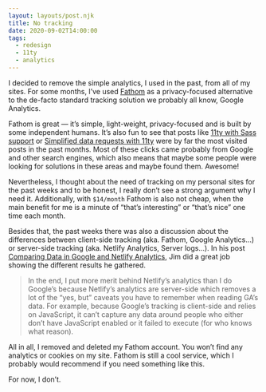 ```yaml
---
layout: layouts/post.njk
title: No tracking
date: 2020-09-02T14:00:00
tags:
  - redesign
  - 11ty
  - analytics
---
```


I decided to remove the simple analytics, I used in the past, from all of my sites. For some months, I’ve used [Fathom](https://usefathom.com) as a privacy-focused alternative to the de-facto standard tracking solution we probably all know, Google Analytics.

Fathom is great — it’s simple, light-weight, privacy-focused and is built by some independent humans. It’s also fun to see that posts like [11ty with Sass support](/journal/11ty-with-sass-support/) or [Simplified data requests with 11ty](/journal/simplified-data-requests-with-11ty/) were by far the most visited posts in the past months. Most of these clicks came probably from Google and other search engines, which also means that maybe some people were looking for solutions in these areas and maybe found them. Awesome!

Nevertheless, I thought about the need of tracking on my personal sites for the past weeks and to be honest, I really don’t see a strong argument why I need it. Additionally, with `$14/month` Fathom is also not cheap, when the main benefit for me is a minute of “that’s interesting” or “that’s nice” one time each month.

Besides that, the past weeks there was also a discussion about the differences between client-side tracking (aka. Fathom, Google Analytics…) or server-side tracking (aka. Netlify Analytics, Server logs…). In his post [Comparing Data in Google and Netlify Analytics](https://blog.jim-nielsen.com/2020/google-vs-netlify-analytics/), Jim did a great job showing the different results he gathered.

> In the end, I put more merit behind Netlify’s analytics than I do Google’s because Netlify’s analytics are server-side which removes a lot of the “yes, but” caveats you have to remember when reading GA’s data. For example, because Google’s tracking is client-side and relies on JavaScript, it can’t capture any data around people who either don’t have JavaScript enabled or it failed to execute (for who knows what reason).

All in all, I removed and deleted my Fathom account. You won’t find any analytics or cookies on my site. Fathom is still a cool service, which I probably would recommend if you need something like this.

For now, I don’t.
